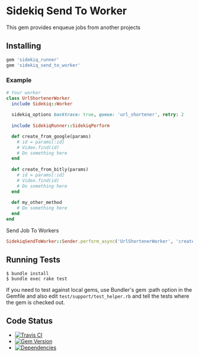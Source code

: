 # Sidekiq Send To Worker

This gem provides enqueue jobs from another projects

## Installing

```ruby
gem 'sidekiq_runner'
gem 'sidekiq_send_to_worker'
```

### Example
```ruby
# Your worker
class UrlShortenerWorker
  include Sidekiq::Worker
  
  sidekiq_options backtrace: true, queue: 'url_shortener', retry: 2
 
  include SidekiqRunner::SidekiqPerform

  def create_from_google(params)
    # id = params[:id]
    # Video.find(id)
    # Do something here
  end
  
  def create_from_bitly(params)
    # id = params[:id]
    # Video.find(id)
    # Do something here
  end
  
  def my_other_method
    # Do something here
  end
end
```


Send Job To Workers

```ruby
SidekiqSendToWorker::Sender.perform_async('UrlShortenerWorker', 'create_from_google', {a:1, b:2} )
```

## Running Tests

    $ bundle install
    $ bundle exec rake test

If you need to test against local gems, use Bundler's gem :path option in the Gemfile and also edit `test/support/test_helper.rb` and tell the tests where the gem is checked out.

## Code Status

* [![Travis CI]()]()
* [![Gem Version]()]()
* [![Dependencies]()]()
